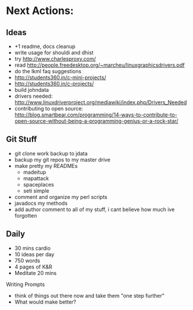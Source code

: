 Next Actions:
=============

Ideas
-----
- +1 readme, docs cleanup
- write usage for shouldi and dhist
- try http://www.charlesproxy.com/
- read http://people.freedesktop.org/~marcheu/linuxgraphicsdrivers.pdf
- do the lkml faq suggestions
- http://students360.in/c-mini-projects/
- http://students360.in/c-projects/
- build johndata
- drivers needed: http://www.linuxdriverproject.org/mediawiki/index.php/Drivers_Needed
- contributing to open source: http://blog.smartbear.com/programming/14-ways-to-contribute-to-open-source-without-being-a-programming-genius-or-a-rock-star/


Git Stuff
-------------------------
- git clone work backup to jdata
- backup my git repos to my master drive
- make pretty my READMEs
    - madeitup
    - mapattack
    - spaceplaces
    - seti simple
- comment and organize my perl scripts
- javadocs my methods
- add author comment to all of my stuff, i cant believe how much ive forgotten

Daily
-----
- 30 mins cardio
- 10 ideas per day
- 750 words
- 4 pages of K&R
- Meditate 20 mins

Writing Prompts
- think of things out there now and take them "one step further"
- What would make <something> better?
